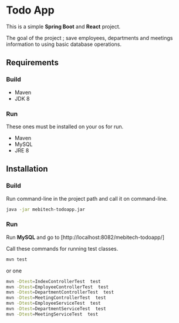# Todo App

 This is a simple **Spring Boot** and **React** project.
 
 The goal of the project ; save employees, departments and meetings information to using basic database operations.
 

## Requirements

### Build
 - Maven
 - JDK 8
 
### Run

 These ones must be installed on your os for run.
 - Maven 
 - MySQL 
 - JRE 8
 
## Installation

### Build
Run command-line in the project path and call it on command-line.
```sh
java -jar mebitech-todoapp.jar
```

### Run

Run **MySQL** and go to [http://localhost:8082/mebitech-todoapp/] 

Call these commands for running test classes.

```sh
mvn test
```
or one
```sh
mvn -Dtest=IndexControllerTest  test
mvn -Dtest=EmployeeControllerTest  test
mvn -Dtest=DepartmentControllerTest  test
mvn -Dtest=MeetingControllerTest  test
mvn -Dtest=EmployeeServiceTest  test
mvn -Dtest=DepartmentServiceTest  test
mvn -Dtest=MeetingServiceTest  test
```
